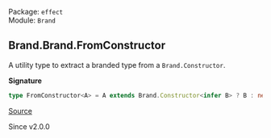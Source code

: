 Package: `effect`<br />
Module: `Brand`<br />

## Brand.Brand.FromConstructor

A utility type to extract a branded type from a `Brand.Constructor`.

**Signature**

```ts
type FromConstructor<A> = A extends Brand.Constructor<infer B> ? B : never
```

[Source](https://github.com/Effect-TS/effect/tree/main/packages/effect/src/Brand.ts#L119)

Since v2.0.0